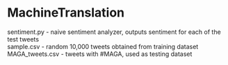 # MachineTranslation

sentiment.py - naive sentiment analyzer, outputs sentiment for each of the test tweets <br />
sample.csv - random 10,000 tweets obtained from training dataset <br />
MAGA_tweets.csv - tweets with #MAGA, used as testing dataset <br />
